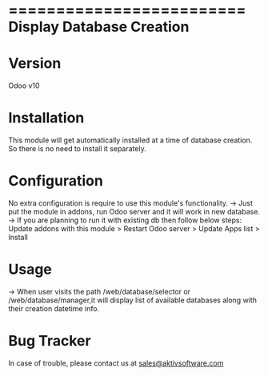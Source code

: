 =========================
Display Database Creation
=========================

Version
=======

Odoo v10


Installation
============

This module will get automatically installed at a time of database creation. So there is no need to install it separately.


Configuration
=============

No extra configuration is require to use this module's functionality.
-> Just put the module in addons, run Odoo server and it will work in new database.
-> If you are planning to run it with existing db then follow below steps:
   Update addons with this module > Restart Odoo server > Update Apps list > Install


Usage
=====

-> When user visits the path /web/database/selector or /web/database/manager,it will display list of available databases along with their creation datetime info.


Bug Tracker
===========

In case of trouble, please contact us at sales@aktivsoftware.com
